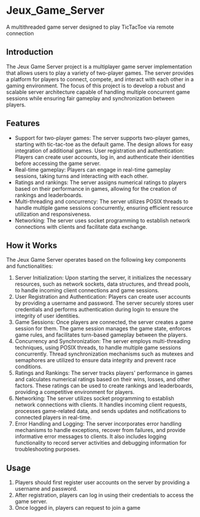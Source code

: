 # Jeux_Game_Server
A multithreaded game server designed to play TicTacToe via remote connection

## Introduction

The Jeux Game Server project is a multiplayer game server implementation that allows users to play a variety of two-player games. The server provides a platform for players to connect, compete, and interact with each other in a gaming environment. The focus of this project is to develop a robust and scalable server architecture capable of handling multiple concurrent game sessions while ensuring fair gameplay and synchronization between players.

## Features

- Support for two-player games: The server supports two-player games, starting with tic-tac-toe as the default game. The design allows for easy integration of additional games.
User registration and authentication: Players can create user accounts, log in, and authenticate their identities before accessing the game server.
- Real-time gameplay: Players can engage in real-time gameplay sessions, taking turns and interacting with each other.
- Ratings and rankings: The server assigns numerical ratings to players based on their performance in games, allowing for the creation of rankings and leaderboards.
- Multi-threading and concurrency: The server utilizes POSIX threads to handle multiple game sessions concurrently, ensuring efficient resource utilization and responsiveness.
- Networking: The server uses socket programming to establish network connections with clients and facilitate data exchange.

## How it Works

The Jeux Game Server operates based on the following key components and functionalities:

1. Server Initialization: Upon starting the server, it initializes the necessary resources, such as network sockets, data structures, and thread pools, to handle incoming client connections and game sessions.
2. User Registration and Authentication: Players can create user accounts by providing a username and password. The server securely stores user credentials and performs authentication during login to ensure the integrity of user identities.
3. Game Sessions: Once players are connected, the server creates a game session for them. The game session manages the game state, enforces game rules, and facilitates turn-based gameplay between the players.
4. Concurrency and Synchronization: The server employs multi-threading techniques, using POSIX threads, to handle multiple game sessions concurrently. Thread synchronization mechanisms such as mutexes and semaphores are utilized to ensure data integrity and prevent race conditions.
5. Ratings and Rankings: The server tracks players' performance in games and calculates numerical ratings based on their wins, losses, and other factors. These ratings can be used to create rankings and leaderboards, providing a competitive environment for players.
6. Networking: The server utilizes socket programming to establish network connections with clients. It handles incoming client requests, processes game-related data, and sends updates and notifications to connected players in real-time.
7. Error Handling and Logging: The server incorporates error handling mechanisms to handle exceptions, recover from failures, and provide informative error messages to clients. It also includes logging functionality to record server activities and debugging information for troubleshooting purposes.

## Usage

1. Players should first register user accounts on the server by providing a username and password.
2. After registration, players can log in using their credentials to access the game server.
3. Once logged in, players can request to join a game



